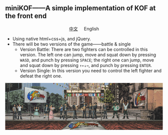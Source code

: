 ## miniKOF——A simple implementation of KOF at the front end

<p align="center"><a href="/docs/readme-cn.md">中文</a>
     &nbsp;&nbsp;&nbsp;
    English
</p>

- Using native html+css+js, and jQuery.
- There will be two versions of the game——battle & single
  - Version Battle: There are two fighters can be controlled in this version. The left one can jump, move and squat down by pressing `WASD`, and punch by pressing `SPACE`; the right one can jump, move and squat down by pressing `↑←↓→`, and punch by pressing `ENTER`.
  - Version Single: In this version you need to control the left fighter and defeat the right one.

![](/static/img/background/0.gif)
